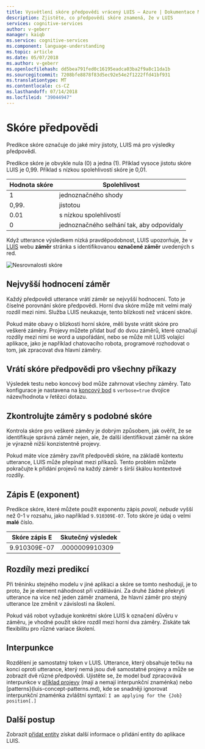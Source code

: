 ```yaml
---
title: Vysvětlení skóre předpovědi vrácený LUIS – Azure | Dokumentace Microsoftu
description: Zjistěte, co předpovědi skóre znamená, že v LUIS
services: cognitive-services
author: v-geberr
manager: kaiqb
ms.service: cognitive-services
ms.component: language-understanding
ms.topic: article
ms.date: 05/07/2018
ms.author: v-geberr
ms.openlocfilehash: dd5bea791fed0c16195eadca03ba2f9a8c11da1b
ms.sourcegitcommit: 7208bfe8878f83d5ec92e54e2f1222ffd41bf931
ms.translationtype: MT
ms.contentlocale: cs-CZ
ms.lasthandoff: 07/14/2018
ms.locfileid: "39044947"
---
```

# <a name="prediction-score"></a>Skóre předpovědi
Predikce skóre označuje do jaké míry jistoty, LUIS má pro výsledky předpovědí. 

Predikce skóre je obvykle nula (0) a jedna (1). Příklad vysoce jistotu skóre LUIS je 0,99. Příklad s nízkou spolehlivostí skóre je 0,01. 

|Hodnota skóre|Spolehlivost|
|--|--|
|1|jednoznačného shody|
|0,99.|jistotou|
|0.01|s nízkou spolehlivostí|
|0|jednoznačného selhání tak, aby odpovídaly|

Když utterance výsledkem nízká pravděpodobnost, LUIS upozorňuje, že v [LUIS](luis-reference-regions.md) webu **záměr** stránka s identifikovanou **označené záměr** uvedených s red. 

![Nesrovnalosti skóre](./media/luis-concept-score/score-discrepancy.png)

## <a name="top-scoring-intent"></a>Nejvyšší hodnocení záměr
Každý předpovědi utterance vrátí záměr se nejvyšší hodnocení. Toto je číselné porovnání skóre předpovědi. Horní dva skóre může mít velmi malý rozdíl mezi nimi. Služba LUIS neukazuje, tento blízkosti než vrácení skóre.  

Pokud máte obavy o blízkosti horní skóre, měli byste vrátit skóre pro veškeré záměry. Projevy můžete přidat buď do dvou záměrů, které označují rozdíly mezi nimi se word a uspořádání, nebo se může mít LUIS volající aplikace, jako je například chatovacího robota, programové rozhodovat o tom, jak zpracovat dva hlavní záměry. 

## <a name="return-prediction-score-for-all-intents"></a>Vrátí skóre předpovědi pro všechny příkazy
Výsledek testu nebo koncový bod může zahrnovat všechny záměry. Tato konfigurace je nastavena na [koncový bod](https://aka.ms/v1-endpoint-api-docs) s `verbose=true` dvojice název/hodnota v řetězci dotazu. 

## <a name="review-intents-with-similar-scores"></a>Zkontrolujte záměry s podobné skóre
Kontrola skóre pro veškeré záměry je dobrým způsobem, jak ověřit, že se identifikuje správná záměr nejen, ale, že další identifikovat záměr na skóre je výrazně nižší konzistentně projevy. 

Pokud máte více záměry zavřít předpovědi skóre, na základě kontextu utterance, LUIS může přepínat mezi příkazů. Tento problém můžete pokračujte k přidání projevů na každý záměr s širší škálou kontextové rozdíly.   

## <a name="e-exponent-notation"></a>Zápis E (exponent)

Predikce skóre, které můžete použít exponentu zápis *povolí, nebude* vyšší než 0-1 v rozsahu, jako například `9.910309E-07`. Toto skóre je údaj o velmi **malé** číslo.

|Skóre zápis E |Skutečný výsledek|
|--|--|
|9.910309E-07|.0000009910309|

## <a name="differences-with-predictions"></a>Rozdíly mezi predikcí
Při tréninku stejného modelu v jiné aplikaci a skóre se tomto neshodují, je to proto, že je element náhodnost při vzdělávání. Za druhé žádné překrytí utterance na více než jeden záměr znamená, že hlavní záměr pro stejný utterance lze změnit v závislosti na školení.

Pokud váš robot vyžaduje konkrétní skóre LUIS k označení důvěru v záměru, je vhodné použít skóre rozdíl mezi horní dva záměry. Získáte tak flexibilitu pro různé variace školení. 

## <a name="punctuation"></a>Interpunkce
Rozdělení je samostatný token v LUIS. Utterance, který obsahuje tečku na konci oproti utterance, který nemá jsou dvě samostatné projevy a může se zobrazit dvě různé předpovědi. Ujistěte se, že model buď zpracovává interpunkce v [příklad projevy](luis-concept-utterance.md) (mají a nemají interpunkční znaménka) nebo [patterns}(luis-concept-patterns.md), kde se snadněji ignorovat interpunkční znaménka zvláštní syntaxí: `I am applying for the {Job} position[.]`

## <a name="next-steps"></a>Další postup

Zobrazit [přidat entity](luis-how-to-add-entities.md) získat další informace o přidání entity do aplikace LUIS.